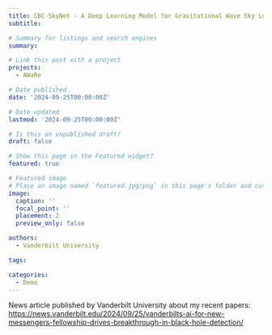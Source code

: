 ```yaml
---
title: CBC-SkyNet - A Deep Learning Model for Gravitational Wave Sky Localization
subtitle: 

# Summary for listings and search engines
summary: 

# Link this post with a project
projects:
  - AWaRe

# Date published
date: '2024-09-25T00:00:00Z'

# Date updated
lastmod: '2024-09-25T00:00:00Z'

# Is this an unpublished draft?
draft: false

# Show this page in the Featured widget?
featured: true

# Featured image
# Place an image named `featured.jpg/png` in this page's folder and customize its options here.
image:
  caption: ''
  focal_point: ''
  placement: 2
  preview_only: false

authors:
  - Vanderbilt University

tags:

categories:
  - Demo
---
```

News article published by Vanderbilt University about my recent papers: https://news.vanderbilt.edu/2024/09/25/vanderbilts-ai-for-new-messengers-fellowship-drives-breakthrough-in-black-hole-detection/

